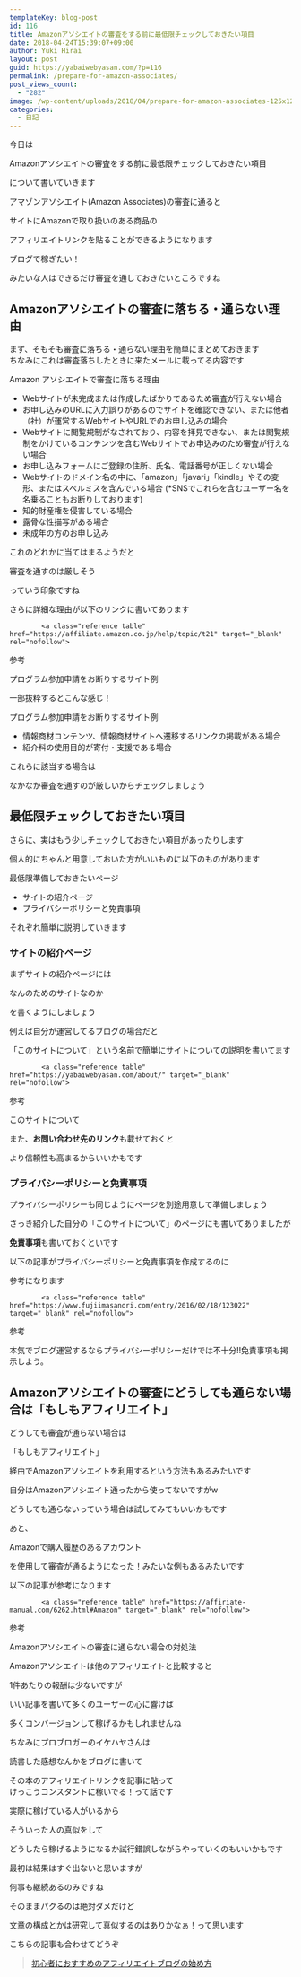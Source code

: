 ```yaml
---
templateKey: blog-post
id: 116
title: Amazonアソシエイトの審査をする前に最低限チェックしておきたい項目
date: 2018-04-24T15:39:07+09:00
author: Yuki Hirai
layout: post
guid: https://yabaiwebyasan.com/?p=116
permalink: /prepare-for-amazon-associates/
post_views_count:
  - "282"
image: /wp-content/uploads/2018/04/prepare-for-amazon-associates-125x125.png
categories:
  - 日記
---
```

今日は

<span class="sobig">Amazonアソシエイトの審査をする前に最低限チェックしておきたい項目</span>

について書いていきます

アマゾンアソシエイト(Amazon Associates)の審査に通ると

サイトにAmazonで取り扱いのある商品の

アフィリエイトリンクを貼ることができるようになります

<span class="big">ブログで稼ぎたい！</span>

みたいな人はできるだけ審査を通しておきたいところですね

## Amazonアソシエイトの審査に落ちる・通らない理由

まず、そもそも審査に落ちる・通らない理由を簡単にまとめておきます  
ちなみにこれは審査落ちしたときに来たメールに載ってる内容です

<div class="sng-box box32">
  <div class="box-title">
    Amazon アソシエイトで審査に落ちる理由
  </div>
  
  <div class="li-niku li-mainbdr main-c-before">
    <ul>
      <li>
        Webサイトが未完成または作成したばかりであるため審査が行えない場合
      </li>
      <li>
        お申し込みのURLに入力誤りがあるのでサイトを確認できない、または他者（社）が運営するWebサイトやURLでのお申し込みの場合
      </li>
      <li>
        Webサイトに閲覧規制がなされており、内容を拝見できない、または閲覧規制をかけているコンテンツを含むWebサイトでお申込みのため審査が行えない場合
      </li>
      <li>
        お申し込みフォームにご登録の住所、氏名、電話番号が正しくない場合
      </li>
      <li>
        Webサイトのドメイン名の中に、「amazon」「javari」「kindle」やその変形、またはスペルミスを含んでいる場合 (*SNSでこれらを含むユーザー名を名乗ることもお断りしております)
      </li>
      <li>
        知的財産権を侵害している場合
      </li>
      <li>
        露骨な性描写がある場合
      </li>
      <li>
        未成年の方のお申し込み
      </li>
    </ul>
  </div>
</div>

これのどれかに当てはまるようだと

<span class="sobig">審査を通すのは厳しそう</span>

っていう印象ですね

さらに詳細な理由が以下のリンクに書いてあります


			<a class="reference table" href="https://affiliate.amazon.co.jp/help/topic/t21" target="_blank" rel="nofollow"> 

<div class="tbcell">
  参考
</div>

<p class="tbcell">
  プログラム参加申請をお断りするサイト例
</p></a> 

一部抜粋するとこんな感じ！

<div class="sng-box box32">
  <div class="box-title">
    プログラム参加申請をお断りするサイト例
  </div>
  
  <div class="li-niku li-mainbdr main-c-before">
    <ul>
      <li>
        情報商材コンテンツ、情報商材サイトへ遷移するリンクの掲載がある場合
      </li>
      <li>
        紹介料の使用目的が寄付・支援である場合
      </li>
    </ul>
  </div>
</div>

これらに該当する場合は

なかなか審査を通すのが厳しいからチェックしましょう

## 最低限チェックしておきたい項目

さらに、実はもう少しチェックしておきたい項目があったりします

個人的にちゃんと用意しておいた方がいいものに以下のものがあります

<div class="sng-box box32">
  <div class="box-title">
    最低限準備しておきたいページ
  </div>
  
  <div class="li-niku li-mainbdr main-c-before">
    <ul>
      <li>
        サイトの紹介ページ
      </li>
      <li>
        プライバシーポリシーと免責事項
      </li>
    </ul>
  </div>
</div>

それぞれ簡単に説明していきます

### サイトの紹介ページ

まずサイトの紹介ページには

<span class="sobig">なんのためのサイトなのか</span>

を書くようにしましょう

例えば自分が運営してるブログの場合だと

「このサイトについて」という名前で簡単にサイトについての説明を書いてます


			<a class="reference table" href="https://yabaiwebyasan.com/about/" target="_blank" rel="nofollow"> 

<div class="tbcell">
  参考
</div>

<p class="tbcell">
  このサイトについて
</p></a> 

また、**お問い合わせ先のリンク**も載せておくと

より信頼性も高まるからいいかもです

### プライバシーポリシーと免責事項

プライバシーポリシーも同じようにページを別途用意して準備しましょう

さっき紹介した自分の「このサイトについて」のページにも書いてありましたが

**免責事項**も書いておくといです

以下の記事がプライバシーポリシーと免責事項を作成するのに

参考になります


			<a class="reference table" href="https://www.fujiimasanori.com/entry/2016/02/18/123022" target="_blank" rel="nofollow"> 

<div class="tbcell">
  参考
</div>

<p class="tbcell">
  本気でブログ運営するならプライバシーポリシーだけでは不十分!!免責事項も掲示しよう。
</p></a> 

## Amazonアソシエイトの審査にどうしても通らない場合は「もしもアフィリエイト」

どうしても審査が通らない場合は

<span class="big">「もしもアフィリエイト」</span>

経由でAmazonアソシエイトを利用するという方法もあるみたいです

自分はAmazonアソシエイト通ったから使ってないですがw

どうしても通らないっていう場合は試してみてもいいかもです

あと、

<span class="sobig">Amazonで購入履歴のあるアカウント</span>

を使用して審査が通るようになった！みたいな例もあるみたいです

以下の記事が参考になります


			<a class="reference table" href="https://affiriate-manual.com/6262.html#Amazon" target="_blank" rel="nofollow"> 

<div class="tbcell">
  参考
</div>

<p class="tbcell">
  Amazonアソシエイトの審査に通らない場合の対処法
</p></a> 

Amazonアソシエイトは他のアフィリエイトと比較すると

1件あたりの報酬は少ないですが

いい記事を書いて多くのユーザーの心に響けば

多くコンバージョンして稼げるかもしれませんね

ちなみにプロブロガーのイケハヤさんは

読書した感想なんかをブログに書いて

その本のアフィリエイトリンクを記事に貼って  
けっこうコンスタントに稼いでる！って話です

実際に稼げている人がいるから

そういった人の真似をして

どうしたら稼げるようになるか試行錯誤しながらやっていくのもいいかもです

最初は結果はすぐ出ないと思いますが

何事も継続あるのみですね

そのままパクるのは絶対ダメだけど

文章の構成とかは研究して真似するのはありかなぁ！って思います

こちらの記事も合わせてどうぞ

<blockquote class="wp-embedded-content" data-secret="hkB7ogmexN">
  <p>
    <a href="https://yabaiwebyasan.com/how-to-start-affiliate-for-buginner/">初心者におすすめのアフィリエイトブログの始め方</a>
  </p>
</blockquote>
